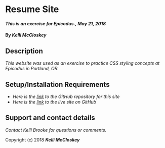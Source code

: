 # Resume Site

#### _This is an exercise for Epicodus., May 21, 2018_

#### By _**Kelli McCloskey**_

## Description

_This website was used as an exercise to practice CSS styling concepts at Epicodus in Portland, OR._

## Setup/Installation Requirements

* _Here is the [link](https://github.com/kellibrooke/resume-home) to the GitHub repository for this site_
* _Here is the [link](https://kellibrooke.github.io/resume-home/) to the live site on GitHub_

## Support and contact details

_Contact Kelli Brooke for questions or comments._


Copyright (c) 2018 **_Kelli McCloskey_**
